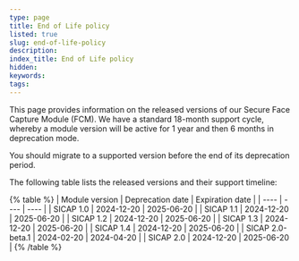```yaml
---
type: page
title: End of Life policy
listed: true
slug: end-of-life-policy
description: 
index_title: End of Life policy
hidden: 
keywords: 
tags: 
---
```


This page provides information on the released versions of our Secure Face Capture Module (FCM). We have a standard 18-month support cycle, whereby a module version will be active for 1 year and then 6 months in deprecation mode.

You should migrate to a supported version before the end of its deprecation period.

The following table lists the released versions and their support timeline:

{% table %}
| Module version | Deprecation date | Expiration date | 
| ---- | ---- | ---- | 
| SICAP 1.0 | 2024-12-20 | 2025-06-20 | 
| SICAP 1.1 | 2024-12-20 | 2025-06-20 | 
| SICAP 1.2 | 2024-12-20 | 2025-06-20 | 
| SICAP 1.3 | 2024-12-20 | 2025-06-20 | 
| SICAP 1.4 | 2024-12-20 | 2025-06-20 | 
| SICAP 2.0-beta.1 | 2024-02-20 | 2024-04-20 | 
| SICAP 2.0 | 2024-12-20 | 2025-06-20 | 
{% /table %}